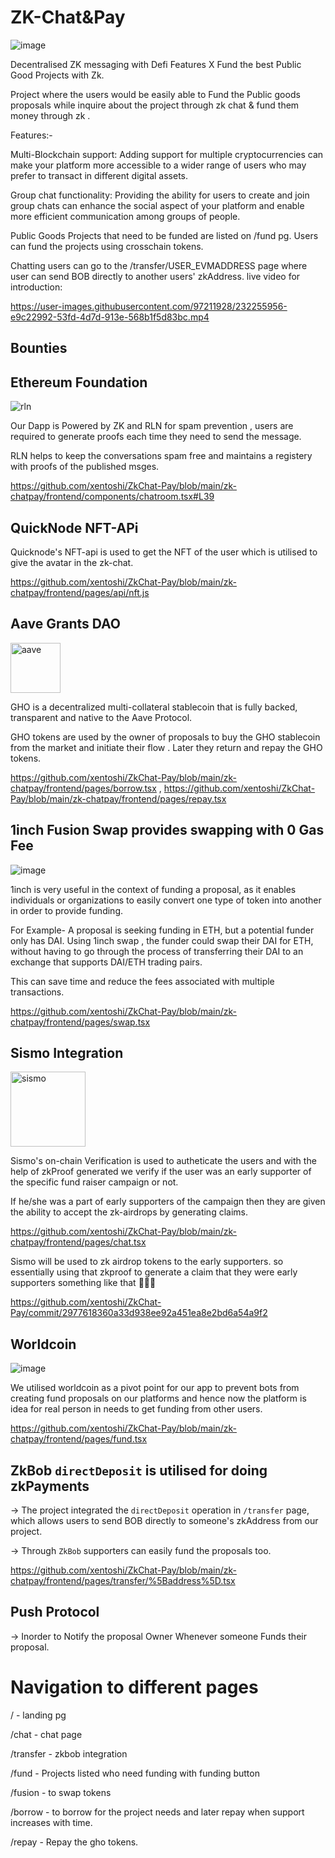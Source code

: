 # ZK-Chat&Pay

![image](https://user-images.githubusercontent.com/95926324/232004303-2d900083-17c2-404f-af3c-fb81b9275374.png)

Decentralised ZK messaging with Defi Features X Fund the best Public Good Projects with Zk.

Project where the users would be easily able to Fund the Public goods proposals while inquire about the project through zk chat & fund them money through zk .

Features:- 

Multi-Blockchain support: Adding support for multiple cryptocurrencies can make your platform more accessible to a wider range of users who may prefer to transact in different digital assets. 

Group chat functionality: Providing the ability for users to create and join group chats can enhance the social aspect of your platform and enable more efficient communication among groups of people. 

Public Goods Projects that need to be funded are listed on /fund pg. Users can fund the projects using crosschain tokens.

Chatting users can go to the /transfer/USER_EVMADDRESS page where user can send BOB directly to another users' zkAddress.
live video for introduction:

https://user-images.githubusercontent.com/97211928/232255956-e9c22992-53fd-4d7d-913e-568b1f5d83bc.mp4


## Bounties 

## Ethereum Foundation

<img src="https://avatars.githubusercontent.com/u/108887131?s=200&v=4" alt="rln" />

Our Dapp is Powered by ZK and RLN for spam prevention , 
users are required to generate proofs each time they need to send the message. 

RLN helps to keep the conversations spam free and maintains a registery with proofs of the published msges.

https://github.com/xentoshi/ZkChat-Pay/blob/main/zk-chatpay/frontend/components/chatroom.tsx#L39

## QuickNode NFT-APi

Quicknode's NFT-api is used to get the NFT of the user which is utilised to give the avatar in the zk-chat.

https://github.com/xentoshi/ZkChat-Pay/blob/main/zk-chatpay/frontend/pages/api/nft.js

## Aave Grants DAO

<img src="https://docs.gho.xyz/assets/images/Aave_ghost-e19c8d68e0e0f7bf40fa61968b8bbf64.png" alt="aave" width="80" />

GHO is a decentralized multi-collateral stablecoin that is fully backed, transparent and native to the Aave Protocol.

GHO tokens are used by the owner of proposals to buy the GHO stablecoin from the market and initiate their flow . Later they return and repay the GHO tokens.

https://github.com/xentoshi/ZkChat-Pay/blob/main/zk-chatpay/frontend/pages/borrow.tsx  , 
https://github.com/xentoshi/ZkChat-Pay/blob/main/zk-chatpay/frontend/pages/repay.tsx


## 1inch Fusion Swap provides swapping with 0 Gas Fee

![image](https://user-images.githubusercontent.com/37624021/232261846-9776c2a4-9f7d-419c-9bfa-44b716621b99.png)

1inch is very useful in the context of funding a proposal, as it enables individuals or organizations to easily convert one type of token into another in order to provide funding.

For Example- A proposal is seeking funding in ETH, but a potential funder only has DAI. 
Using 1inch swap , the funder could swap their DAI for ETH, without having to go through the process of transferring their DAI to an exchange that supports DAI/ETH trading pairs. 

This can save time and reduce the fees associated with multiple transactions.

https://github.com/xentoshi/ZkChat-Pay/blob/main/zk-chatpay/frontend/pages/swap.tsx

## Sismo Integration

<img src="https://user-images.githubusercontent.com/37624021/232261862-7b1ac54d-6946-41d9-ac11-3761a283a071.png" alt="sismo" width="120" />

Sismo's on-chain Verification is used to autheticate the users and with the help of zkProof generated we verify if the user was an early supporter of the specific fund raiser campaign or not. 

If he/she was a part of early supporters of the campaign then they are given the ability to accept the zk-airdrops by generating claims.

https://github.com/xentoshi/ZkChat-Pay/blob/main/zk-chatpay/frontend/pages/chat.tsx

Sismo will be used to zk airdrop tokens to the early supporters.
so essentially using that zkproof to generate a claim that they were early supporters something like that 🚀🤞🏻


https://github.com/xentoshi/ZkChat-Pay/commit/2977618360a33d938ee92a451ea8e2bd6a54a9f2

## Worldcoin

![image](https://user-images.githubusercontent.com/37624021/232261806-c247c0ff-0b4a-4378-b447-a03787f446c2.png)

We utilised worldcoin as a pivot point for our app to prevent bots from creating fund proposals on our platforms and hence now the platform is idea for real person in needs to get funding from other users.

https://github.com/xentoshi/ZkChat-Pay/blob/main/zk-chatpay/frontend/pages/fund.tsx

## ZkBob `directDeposit` is utilised for doing zkPayments


-> The project integrated the `directDeposit` operation in `/transfer` page, which allows users to send BOB directly to someone's zkAddress from our project.

-> Through `ZkBob` supporters can easily fund the proposals too.

https://github.com/xentoshi/ZkChat-Pay/blob/main/zk-chatpay/frontend/pages/transfer/%5Baddress%5D.tsx

## Push Protocol

-> Inorder to Notify the proposal Owner Whenever someone Funds their proposal. 


# Navigation to different pages

/ - landing pg

/chat - chat page

/transfer - zkbob integration

/fund - Projects listed who need funding with funding button

/fusion - to swap tokens

/borrow - to borrow for the project needs and later repay when support increases with time.

/repay - Repay the gho tokens.

